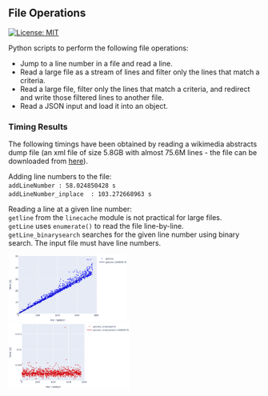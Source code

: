 ## File Operations
[![License: MIT](https://img.shields.io/badge/License-MIT-yellow.svg)](./LICENSE)

Python scripts to perform the following file operations:
* Jump to a line number in a file and read a line.
* Read a large file as a stream of lines and filter only the lines that match a criteria.
* Read a large file, filter only the lines that match a criteria, and redirect and write those filtered lines to another file.
* Read a JSON input and load it into an object.


### Timing Results
The following timings have been obtained by reading a wikimedia abstracts dump file (an xml file of size 5.8GB with almost 75.6M lines - the file can be downloaded from [here](https://dumps.wikimedia.org/enwiki/latest/)). 

Adding line numbers to the file:<br />
`addLineNumber : 58.024850428 s`<br />
`addLineNumber_inplace  : 103.272668963 s`

Reading a line at a given line number:<br />
`getline` from the `linecache` module is not practical for large files.<br />
`getLine` uses `enumerate()` to read the file line-by-line.<br />
`getLine_binarysearch` searches for the given line number using binary search. The input file must have line numbers.

<div class="row">
  <div class="column">
    <img src=./data/gL.png width="47%" height="47%">
  </div>
  <div class="column">
    <img src=./data/gLbinsrch.png width="48%" height="48%">
  </div>
</div>
